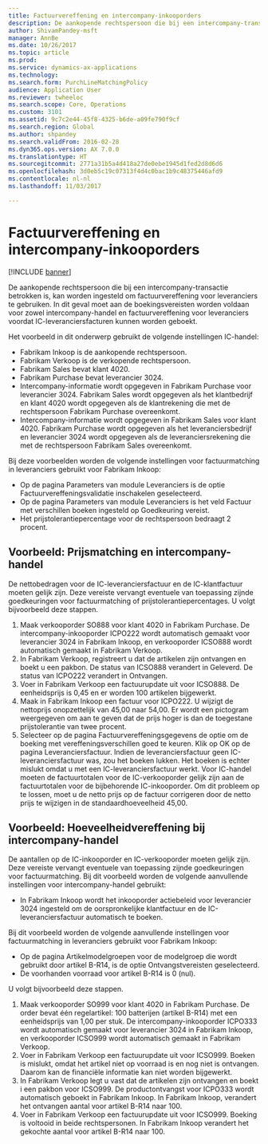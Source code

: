 ```yaml
---
title: Factuurvereffening en intercompany-inkooporders
description: De aankopende rechtspersoon die bij een intercompany-transactie betrokken is, kan worden ingesteld om factuurvereffening voor leveranciers te gebruiken. In dit geval moet aan de boekingsvereisten worden voldaan voor zowel intercompany-handel en factuurvereffening voor leveranciers voordat IC-leveranciersfacturen kunnen worden geboekt.
author: ShivamPandey-msft
manager: AnnBe
ms.date: 10/26/2017
ms.topic: article
ms.prod: 
ms.service: dynamics-ax-applications
ms.technology: 
ms.search.form: PurchLineMatchingPolicy
audience: Application User
ms.reviewer: twheeloc
ms.search.scope: Core, Operations
ms.custom: 3101
ms.assetid: 9c7c2e44-45f8-4325-b6de-a09fe790f9cf
ms.search.region: Global
ms.author: shpandey
ms.search.validFrom: 2016-02-28
ms.dyn365.ops.version: AX 7.0.0
ms.translationtype: HT
ms.sourcegitcommit: 2771a31b5a4d418a27de0ebe1945d1fed2d8d6d6
ms.openlocfilehash: 3d0eb5c19c07313f4d4c0bac1b9c48375446afd9
ms.contentlocale: nl-nl
ms.lasthandoff: 11/03/2017

---
```


# <a name="invoice-matching-and-intercompany-purchase-orders"></a>Factuurvereffening en intercompany-inkooporders

[!INCLUDE [banner](../includes/banner.md)]

De aankopende rechtspersoon die bij een intercompany-transactie betrokken is, kan worden ingesteld om factuurvereffening voor leveranciers te gebruiken. In dit geval moet aan de boekingsvereisten worden voldaan voor zowel intercompany-handel en factuurvereffening voor leveranciers voordat IC-leveranciersfacturen kunnen worden geboekt.

Het voorbeeld in dit onderwerp gebruikt de volgende instellingen IC-handel:
-   Fabrikam Inkoop is de aankopende rechtspersoon.
-   Fabrikam Verkoop is de verkopende rechtspersoon.
-   Fabrikam Sales bevat klant 4020.
-   Fabrikam Purchase bevat leverancier 3024.
-   Intercompany-informatie wordt opgegeven in Fabrikam Purchase voor leverancier 3024. Fabrikam Sales wordt opgegeven als het klantbedrijf en klant 4020 wordt opgegeven als de klantrekening die met de rechtspersoon Fabrikam Purchase overeenkomt.
-   Intercompany-informatie wordt opgegeven in Fabrikam Sales voor klant 4020. Fabrikam Purchase wordt opgegeven als het leveranciersbedrijf en leverancier 3024 wordt opgegeven als de leveranciersrekening die met de rechtspersoon Fabrikam Sales overeenkomt.

Bij deze voorbeelden worden de volgende instellingen voor factuurmatching in leveranciers gebruikt voor Fabrikam Inkoop:
-   Op de pagina Parameters van module Leveranciers is de optie Factuurvereffeningsvalidatie inschakelen geselecteerd.
-   Op de pagina Parameters van module Leveranciers is het veld Factuur met verschillen boeken ingesteld op Goedkeuring vereist.
-   Het prijstolerantiepercentage voor de rechtspersoon bedraagt 2 procent.

## <a name="example-price-matching-and-intercompany-trade"></a>Voorbeeld: Prijsmatching en intercompany-handel
De nettobedragen voor de IC-leveranciersfactuur en de IC-klantfactuur moeten gelijk zijn. Deze vereiste vervangt eventuele van toepassing zijnde goedkeuringen voor factuurmatching of prijstolerantiepercentages. U volgt bijvoorbeeld deze stappen.
1.  Maak verkooporder SO888 voor klant 4020 in Fabrikam Purchase. De intercompany-inkooporder ICPO222 wordt automatisch gemaakt voor leverancier 3024 in Fabrikam Inkoop, en verkooporder ICSO888 wordt automatisch gemaakt in Fabrikam Verkoop.
2.  In Fabrikam Verkoop, registreert u dat de artikelen zijn ontvangen en boekt u een pakbon. De status van ICSO888 verandert in Geleverd. De status van ICPO222 verandert in Ontvangen.
3.  Voer in Fabrikam Verkoop een factuurupdate uit voor ICSO888. De eenheidsprijs is 0,45 en er worden 100 artikelen bijgewerkt.
4.  Maak in Fabrikam Inkoop een factuur voor ICPO222. U wijzigt de nettoprijs onopzettelijk van 45,00 naar 54,00. Er wordt een pictogram weergegeven om aan te geven dat de prijs hoger is dan de toegestane prijstolerantie van twee procent.
5.  Selecteer op de pagina Factuurvereffeningsgegevens de optie om de boeking met vereffeningsverschillen goed te keuren. Klik op OK op de pagina Leveranciersfactuur. Indien de leveranciersfactuur geen IC-leveranciersfactuur was, zou het boeken lukken. Het boeken is echter mislukt omdat u met een IC-leveranciersfactuur werkt. Voor IC-handel moeten de factuurtotalen voor de IC-verkooporder gelijk zijn aan de factuurtotalen voor de bijbehorende IC-inkooporder. Om dit probleem op te lossen, moet u de netto prijs op de factuur corrigeren door de netto prijs te wijzigen in de standaardhoeveelheid 45,00.

## <a name="example-quantity-matching-with-intercompany-trade"></a>Voorbeeld: Hoeveelheidvereffening bij intercompany-handel
De aantallen op de IC-inkooporder en IC-verkooporder moeten gelijk zijn. Deze vereiste vervangt eventuele van toepassing zijnde goedkeuringen voor factuurmatching. Bij dit voorbeeld worden de volgende aanvullende instellingen voor intercompany-handel gebruikt:
-   In Fabrikam Inkoop wordt het inkooporder actiebeleid voor leverancier 3024 ingesteld om de oorspronkelijke klantfactuur en de IC-leveranciersfactuur automatisch te boeken.

Bij dit voorbeeld worden de volgende aanvullende instellingen voor factuurmatching in leveranciers gebruikt voor Fabrikam Inkoop:
-   Op de pagina Artikelmodelgroepen voor de modelgroep die wordt gebruikt door artikel B-R14, is de optie Ontvangstvereisten geselecteerd.
-   De voorhanden voorraad voor artikel B-R14 is 0 (nul).

U volgt bijvoorbeeld deze stappen.
1.  Maak verkooporder SO999 voor klant 4020 in Fabrikam Purchase. De order bevat één regelartikel: 100 batterijen (artikel B-R14) met een eenheidsprijs van 1,00 per stuk. De intercompany-inkooporder ICPO333 wordt automatisch gemaakt voor leverancier 3024 in Fabrikam Inkoop, en verkooporder ICSO999 wordt automatisch gemaakt in Fabrikam Verkoop.
2.  Voer in Fabrikam Verkoop een factuurupdate uit voor ICSO999. Boeken is mislukt, omdat het artikel niet op voorraad is en nog niet is ontvangen. Daarom kan de financiële informatie kan niet worden bijgewerkt.
3.  In Fabrikam Verkoop legt u vast dat de artikelen zijn ontvangen en boekt i een pakbon voor ICSO999. De productontvangst voor ICPO333 wordt automatisch geboekt in Fabrikam Inkoop. In Fabrikam Inkoop, verandert het ontvangen aantal voor artikel B-R14 naar 100.
4.  Voer in Fabrikam Verkoop een factuurupdate uit voor ICSO999. Boeking is voltooid in beide rechtspersonen. In Fabrikam Inkoop verandert het gekochte aantal voor artikel B-R14 naar 100.






